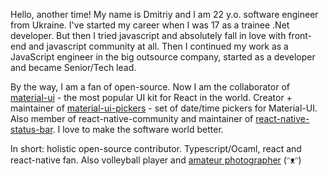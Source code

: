 Hello, another time! My name is Dmitriy and I am 22 y.o. software engineer from Ukraine. I've started my career when I was 17 as a trainee .Net developer. But then I tried javascript and absolutely fall in love with front-end and javascript community at all. Then I continued my work as a JavaScript engineer in the big outsource company, started as a developer and became Senior/Tech lead.

By the way, I am a fan of open-source. Now I am the collaborator of [material-ui](https://material-ui.com/discover-more/team/) - the most popular UI kit for React in the world. Creator + maintainer of [material-ui-pickers](https://material-ui-pickers.dev/) - set of date/time pickers for Material-UI. Also member of react-native-community and maintainer of [react-native-status-bar](https://github.com/react-native-community/react-native-statusbar). I love to make the software world better.

In short: holistic open-source contributor. Typescript/Ocaml, react and react-native fan. Also volleyball player and [amateur photographer](https://www.instagram.com/dmtr._.kovalenkoo/) (ᵔᴥᵔ)